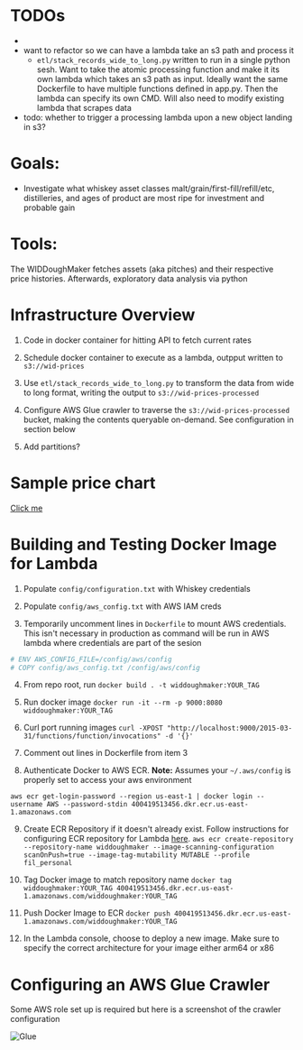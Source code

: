 # TODOs
- 
- want to refactor so we can have a lambda take an s3 path and process it
  - `etl/stack_records_wide_to_long.py` written to run in a single python sesh. Want to
  take the atomic processing function and make it its own lambda which takes an s3 path as 
  input. Ideally want the same Dockerfile to have multiple functions defined in app.py. Then the lambda
  can specify its own CMD. Will also need to modify existing lambda that scrapes data
- todo: whether to trigger a processing lambda upon a new object landing in s3?

# Goals:
 - Investigate what whiskey asset classes malt/grain/first-fill/refill/etc, distilleries, and ages of product are most ripe for investment and probable gain
 
# Tools:
The WIDDoughMaker fetches assets (aka pitches) and their respective price histories. Afterwards, exploratory data analysis via python

# Infrastructure Overview

1. Code in docker container for hitting API to fetch current rates

2. Schedule docker container to execute as a lambda, outpput written to `s3://wid-prices`

3. Use `etl/stack_records_wide_to_long.py` to transform the data from wide to long format, writing the output to `s3://wid-prices-processed`

4. Configure AWS Glue crawler to traverse the `s3://wid-prices-processed` bucket, making the contents queryable on-demand. See configuration in section below

5. Add partitions? 

# Sample price chart
[Click me](https://www.whiskyinvestdirect.com/tullibardine/2015/Q4/BBF/chart.do)

# Building and Testing Docker Image for Lambda
1. Populate `config/configuration.txt` with Whiskey credentials

2. Populate `config/aws_config.txt` with AWS IAM creds

3. Temporarily uncomment lines in `Dockerfile` to mount AWS credentials. This isn't necessary in production as
command will be run in AWS lambda where credentials are part of the sesion
```Dockerfile
# ENV AWS_CONFIG_FILE=/config/aws/config
# COPY config/aws_config.txt /config/aws/config
```

4. From repo root, run
`docker build . -t widdoughmaker:YOUR_TAG`

5. Run docker image
`docker run -it --rm -p 9000:8080 widdoughmaker:YOUR_TAG`

6. Curl port running images
`curl -XPOST "http://localhost:9000/2015-03-31/functions/function/invocations" -d '{}'`

7. Comment out lines in Dockerfile from item 3

8. Authenticate Docker to AWS ECR.
**Note:** Assumes your `~/.aws/config` is properly set to access your aws environment 

`aws ecr get-login-password --region us-east-1 | docker login --username AWS --password-stdin 400419513456.dkr.ecr.us-east-1.amazonaws.com`

9. Create ECR Repository if it doesn't already exist. Follow instructions for configuring ECR repository for Lambda [here](https://docs.aws.amazon.com/lambda/latest/dg/gettingstarted-images.html#configuration-images-update).
`aws ecr create-repository --repository-name widdoughmaker --image-scanning-configuration scanOnPush=true --image-tag-mutability MUTABLE --profile fil_personal`

10. Tag Docker image to match repository name
`docker tag  widdoughmaker:YOUR_TAG 400419513456.dkr.ecr.us-east-1.amazonaws.com/widdoughmaker:YOUR_TAG`

11. Push Docker Image to ECR
`docker push 400419513456.dkr.ecr.us-east-1.amazonaws.com/widdoughmaker:YOUR_TAG`
12. In the Lambda console, choose to deploy a new image. Make sure to specify the correct architecture for your image
either arm64 or x86

# Configuring an AWS Glue Crawler

Some AWS role set up is required but here is a screenshot of the crawler configuration

![Glue]('images/aws_glue_crawler_config.png')

